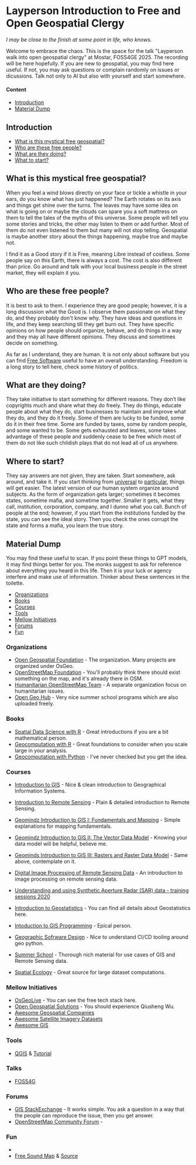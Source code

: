 # Layperson Introduction to Free and Open Geospatial Clergy
*I may be close to the finish at some point in life, who knows.*

Welcome to embrace the chaos. This is the space for the talk "Layperson walk into open geospatial clergy" at Mostar, FOSS4GE 2025. The recording will be here hopefully. If you are new to geospatial, you may find here useful. If not, you may ask questions or complain randomly on issues or dicussions. Talk not only to AI but also with yourself and start somewhere.

#### Content
- [Introduction](#Introduction)
- [Material Dump](#Material-Dump)

## Introduction
- [What is this mystical free geospatial?](#What-is-this-mystical-free-geospatial?)
- [Who are these free people?](#Who-are-these-fere-people?)
- [What are they doing?](#What-are-they-doing?)
- [What to start?](#Where-to-start?)

## What is this mystical free geospatial?
When you feel a wind blows directly on your face or tickle a whistle in your ears, do you know what has just happened? The Earth rotates on its axis and things get shine over the turns. The leaves may have some idea on what is going on or maybe the clouds can spare you a soft mattress on them to tell the tales of the myths of this universe. Some people will tell you some stories and tricks, the other may listen to them or add further. Most of them do not even listened to them but many will not stop telling. Geospatial is maybe another story about the things happening, maybe true and maybe not.

I find it as a Good story if it is Free, meaning Libre instead of costless. Some people say on this Earth, there is always a cost. The cost is also different than price. Go around and talk with your local business people in the street market, they will explain it you. 

## Who are these free people?
It is best to ask to them. I experience they are good people; however, it is a long discussion what the Good is. I observe them passionate on what they do, and they probably don't know why. They have ideas and questions in life, and they keep searching till they get burn out. They have specific opinions on how people should organize, behave, and do things in a way and they may all have different opinions. They discuss and sometimes decide on something.

As far as I understand, they are human. It is not only about software but you can find [Free Software](https://en.wikipedia.org/wiki/Free_software) useful to have an overall understanding. Freedom is a long story to tell here, check some history of politics. 

## What are they doing?
They take initiative to start something for different reasons. They don’t like copyrights much and share what they do freely. They do things, educate people about what they do, start businesses to maintain and improve what they do, and they do it freely. Some of them are lucky to be funded, some do it in their free time. Some are funded by taxes, some by random people, and some wanted to be. Some gets exhausted and leaves, some takes advantage of these people and suddenly cease to be free which most of them do not like such childish plays that do not lead all of us anywhere.

## Where to start?

They say answers are not given, they are taken. Start somewhere, ask around, and take it. If you start thinking from [universal](https://en.wikipedia.org/wiki/Aristotle%27s_theory_of_universals) to [particular](https://en.wikipedia.org/wiki/Particular), things will get easier. The latest version of our human system organize around subjects. As the form of organization gets larger; sometimes it becomes states, sometime mafia, and sometime together. Smaller it gets, what they call, institution, corporation, company, and I dunno what you call. Bunch of people at the end; however, if you start from the institutions funded by the state, you can see the ideal story. Then you check the ones corrupt the state and forms a mafia, you learn the true story.

## Material Dump

You may find these useful to scan. If you point these things to GPT models, it may find things better for you. The monks suggest to ask for reference about everything you heard in this life. Then it is your luck or agency interfere and make use of information. Thinker about these sentences in the toilette.

- [Organizations](#Organizations)
- [Books](#Books)
- [Courses](#Courses)
- [Tools](#Tools)
- [Mellow Initiatives](#Mellow-Initiatives)
- [Forums](#Forums)
- [Fun](#Fun)


### Organizations

- [Open Geospatial Foundation](https://www.osgeo.org/) - The organization. Many projects are organized under OsGeo.
- [OpenStreetMap Foundation](https://osmfoundation.org/) - You'll probably think there should exist something on the map, and it's already there in OSM.
- [Humanitarian OpenStreetMap Team](https://www.hotosm.org/) - A separate organization focus on humanitarian issues.
- [Open Geo Hub](https://opengeohub.org/) - Very nice summer school programs which are also uploaded freely.

### Books
- [Spatial Data Science with R](https://r-spatial.org/book/) - Great introductions if you are a bit mathematical person.
- [Geocomputation with R](https://r.geocompx.org/) - Great foundations to consider when you scale large in your analysis.
- [Geocomputation with Python](https://py.geocompx.org/) - I've never checked but you get the idea.


### Courses

- [Introduction to GIS](https://www.youtube.com/watch?v=vJAQHA5XQWI&list=PL3MO67NH2XxLAFn3jc7gOhXLD9YFx-oew&ab_channel=IntroductiontoGeographicInformationSystems) - Nice & clean introduction to Geographical Information Systems.
- [Introduction to Remote Sensing](https://www.youtube.com/watch?v=YU9XphJqi6k&list=PLnts6bz5xbzEjSVZP40SUiWxOu0IFNp9c&ab_channel=IntroductiontoRemoteSensing) - Plain & detailed introduction to Remote Sensing.
- [Geomindz Introduction to GIS I: Fundamentals and Mapping](https://www.youtube.com/playlist?list=PLRNNjIk9ArApK4TbmNJQlAsG__VExyRDU) - Simple explanations for mapping fundamentals.
- [Geomindz Introduction to GIS II: The Vector Data Model](https://www.youtube.com/playlist?list=PLRNNjIk9ArAp9SROuOCR1Q7770rJjwfls) - Knowing your data model will be helpful, believe me.
- [Geominds Introduction to GIS III: Rasters and Raster Data Model](https://www.youtube.com/playlist?list=PLRNNjIk9ArArvHs7TfXwiKYebXCuCqcgO) - Same above, contemplate on it.
- [Digital Image Processing of Remote Sensing Data](https://www.youtube.com/channel/UCXeSBadYoHXWD94zNd5TyMQ/videos) - An introduction to image processing on remote sensing data.
- [Understanding and using Synthetic Aperture Radar (SAR) data - training sessions 2020](https://hub.jncc.gov.uk/assets/ceffe68b-4f06-4469-aa70-1dc9281c3b1f)
- [Introduction to Geostatistics](https://www.youtube.com/watch?v=pxckixOlguA&list=PLG19vXLQHvSB-D4XKYieEku9GQMQyAzjJ&ab_channel=GeostatsGuyLectures) - You can find all details about Geostatistics here.

- [Intoduction to GIS Programming](https://www.youtube.com/playlist?list=PLAxJ4-o7ZoPfb18kNe2luWX9xKg1233i9) - Epical person.
- [Geographic Sofrware Design](https://www.youtube.com/playlist?list=PLAxJ4-o7ZoPePd9h8xT_Kc38UP_9GHdbk) - Nice to understand CI/CD tooling around geo python.
- [Summer School](https://www.youtube.com/c/OpenGeoHubFoundation/playlists) - Thorough nich material for use cases of GIS and Remote Sensing data.
- [Spatial Ecology](https://spatial-ecology.net/docs/build/html/index.html) - Great source for large dataset computations.

### Mellow Initiatives

- [OsGeoLive](https://live.osgeo.org/en/index.html) - You can see the free tech stack here.
- [Open Geospatial Solutions](https://github.com/opengeos) - You should experience Qiusheng Wu.
- [Awesome Geospatial Companies](https://github.com/chrieke/awesome-geospatial-companies)
- [Awesome Satellite Imagery Datasets](https://github.com/chrieke/awesome-satellite-imagery-datasets)
- [Awesome GIS](https://github.com/sshuair/awesome-gis)

### Tools

- [QGIS](qgis.org) & [Tutorial](https://www.youtube.com/playlist?list=PLNBeueOmuY163iwu4VpZdjqqdU1HkRTP_)

### Talks

- [FOSS4G](https://www.youtube.com/@FOSS4G/playlists)

### Forums

- [GIS StackExchange](https://gis.stackexchange.com/) - It works simple. You ask a question in a way that the people can reproduce the issue, then you get answer.
- [OpenStreetMap Community Forum](https://community.openstreetmap.org/) - 

### Fun

- 
- [Free Sound Map](https://freesound.org/browse/geotags/?c_lat=24&c_lon=20&z=2) & [Source](https://github.com/MTG/freesound)
